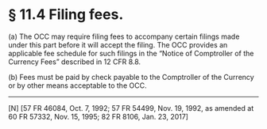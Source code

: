 # § 11.4   Filing fees.

(a) The OCC may require filing fees to accompany certain filings made under this part before it will accept the filing. The OCC provides an applicable fee schedule for such filings in the “Notice of Comptroller of the Currency Fees” described in 12 CFR 8.8. 


(b) Fees must be paid by check payable to the Comptroller of the Currency or by other means acceptable to the OCC.



---

[N] [57 FR 46084, Oct. 7, 1992; 57 FR 54499, Nov. 19, 1992, as amended at 60 FR 57332, Nov. 15, 1995; 82 FR 8106, Jan. 23, 2017]




